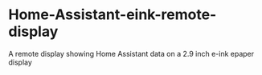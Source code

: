 # Home-Assistant-eink-remote-display
A remote display showing Home Assistant data  on a 2.9 inch e-ink epaper display
